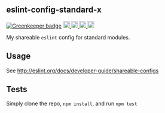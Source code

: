 <a name="eslint-config-standard-x"></a>

## eslint-config-standard-x

[![Greenkeeper badge](https://badges.greenkeeper.io/Xotic750/eslint-config-standard-x.svg)](https://greenkeeper.io/)
<a href="https://travis-ci.org/Xotic750/eslint-config-standard-x"
title="Travis status">
<img
src="https://travis-ci.org/Xotic750/eslint-config-standard-x.svg?branch=master"
alt="Travis status" height="18">
</a>
<a href="https://david-dm.org/Xotic750/eslint-config-standard-x"
title="Dependency status">
<img src="https://david-dm.org/Xotic750/eslint-config-standard-x.svg"
alt="Dependency status" height="18"/>
</a>
<a
href="https://david-dm.org/Xotic750/eslint-config-standard-x#info=devDependencies"
title="devDependency status">
<img src="https://david-dm.org/Xotic750/eslint-config-standard-x/dev-status.svg"
alt="devDependency status" height="18"/>
</a>
<a href="https://badge.fury.io/js/%40xotic750%2Feslint-config-standard-x" title="npm version">
<img src="https://badge.fury.io/js/%40xotic750%2Feslint-config-standard-x.svg"
alt="npm version" height="18">
</a>

My shareable `eslint` config for standard modules.

## Usage
See http://eslint.org/docs/developer-guide/shareable-configs

## Tests
Simply clone the repo, `npm install`, and run `npm test`
